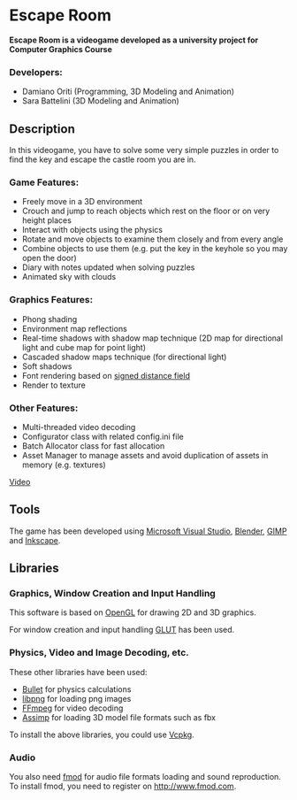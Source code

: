 # Escape Room

**Escape Room is a videogame developed as a university project for Computer Graphics Course**

### Developers:

- Damiano Oriti (Programming, 3D Modeling and Animation)
- Sara Battelini (3D Modeling and Animation)

## Description

In this videogame, you have to solve some very simple puzzles in order to find the key and escape the castle room you are in.

### Game Features:

- Freely move in a 3D environment
- Crouch and jump to reach objects which rest on the floor or on very height places
- Interact with objects using the physics
- Rotate and move objects to examine them closely and from every angle
- Combine objects to use them (e.g. put the key in the keyhole so you may open the door)
- Diary with notes updated when solving puzzles
- Animated sky with clouds

### Graphics Features:

- Phong shading
- Environment map reflections
- Real-time shadows with shadow map technique (2D map for directional light and cube map for point light)
- Cascaded shadow maps technique (for directional light)
- Soft shadows
- Font rendering based on [signed distance field](http://www.valvesoftware.com/publications/2007/SIGGRAPH2007_AlphaTestedMagnification.pdf)
- Render to texture

### Other Features:

- Multi-threaded video decoding
- Configurator class with related config.ini file
- Batch Allocator class for fast allocation
- Asset Manager to manage assets and avoid duplication of assets in memory (e.g. textures)

[Video]()

## Tools

The game has been developed using [Microsoft Visual Studio](https://visualstudio.microsoft.com/), [Blender](https://www.blender.org/), [GIMP](https://www.gimp.org/) and [Inkscape](https://inkscape.org/).

## Libraries

### Graphics, Window Creation and Input Handling

This software is based on [OpenGL](http://www.opengl.org/) for drawing 2D and 3D graphics.

For window creation and input handling [GLUT](https://www.opengl.org/resources/libraries/glut/) has been used.

### Physics, Video and Image Decoding, etc.

These other libraries have been used:

- [Bullet](https://github.com/bulletphysics/bullet3) for physics calculations
- [libpng](https://github.com/glennrp/libpng) for loading png images
- [FFmpeg](https://github.com/FFmpeg/FFmpeg) for video decoding
- [Assimp](https://github.com/assimp/assimp) for loading 3D model file formats such as fbx

To install the above libraries, you could use [Vcpkg](https://github.com/Microsoft/vcpkg).

### Audio

You also need [fmod](https://en.wikipedia.org/wiki/FMOD) for audio file formats loading and sound reproduction. To install fmod, you need to register on http://www.fmod.com.
